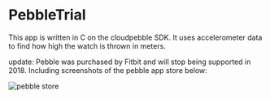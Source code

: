 # PebbleTrial

This app is written in C on the cloudpebble SDK. It uses accelerometer data to find how high the watch is thrown in meters. 

update:
Pebble was purchased by Fitbit and will stop being supported in 2018. Including screenshots of the pebble app store below:

![pebble store](https://i.imgur.com/U2lgGz9.png)


